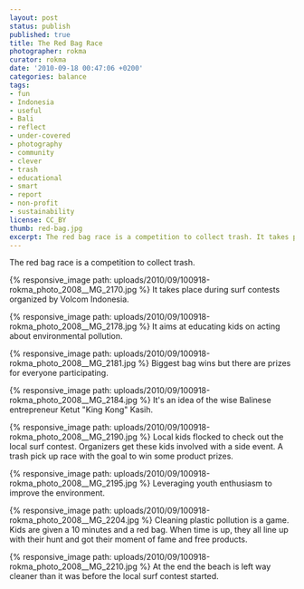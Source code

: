 ```yaml
---
layout: post
status: publish
published: true
title: The Red Bag Race
photographer: rokma
curator: rokma
date: '2010-09-18 00:47:06 +0200'
categories: balance
tags:
- fun
- Indonesia
- useful
- Bali
- reflect
- under-covered
- photography
- community
- clever
- trash
- educational
- smart
- report
- non-profit
- sustainability
license: CC_BY
thumb: red-bag.jpg
excerpt: The red bag race is a competition to collect trash. It takes place during surf contests organized by Volcom Indonesia. It aims at educating kids on acting about environmental pollution.   
---
```

The red bag race is a competition to collect trash.

{% responsive_image path: uploads/2010/09/100918-rokma_photo_2008__MG_2170.jpg %}
It takes place during surf contests organized by Volcom Indonesia.  

{% responsive_image path: uploads/2010/09/100918-rokma_photo_2008__MG_2178.jpg %}
It aims at educating kids on acting about environmental pollution.  

{% responsive_image path: uploads/2010/09/100918-rokma_photo_2008__MG_2181.jpg %}
Biggest bag wins but there are prizes for everyone participating.  

{% responsive_image path: uploads/2010/09/100918-rokma_photo_2008__MG_2184.jpg %}
It's an idea of the wise Balinese entrepreneur Ketut "King Kong" Kasih.

{% responsive_image path: uploads/2010/09/100918-rokma_photo_2008__MG_2190.jpg %}
Local kids flocked to check out the local surf contest. Organizers get these kids involved with a side event. A trash pick up race with the goal to win some product prizes.

{% responsive_image path: uploads/2010/09/100918-rokma_photo_2008__MG_2195.jpg %}
Leveraging youth enthusiasm to improve the environment.

{% responsive_image path: uploads/2010/09/100918-rokma_photo_2008__MG_2204.jpg %}
Cleaning plastic pollution is a game. Kids are given a 10 minutes and a red bag. When time is up, they all line up with their hunt and got their moment of fame and free products.

{% responsive_image path: uploads/2010/09/100918-rokma_photo_2008__MG_2210.jpg %}
At the end the beach is left way cleaner than it was before the local surf contest started.

